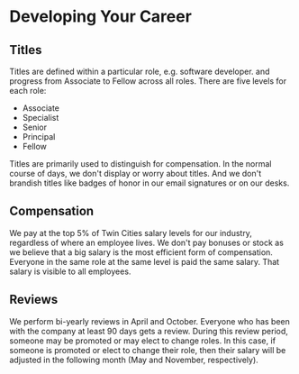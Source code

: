 Developing Your Career
======================

Titles
------

Titles are defined within a particular role, e.g. software developer. and progress from Associate to Fellow
across all roles. There are five levels for each role:

 * Associate
 * Specialist
 * Senior
 * Principal
 * Fellow

Titles are primarily used to distinguish for compensation. In the normal course of days, we don't display or worry
about titles. And we don't brandish titles like badges of honor in our email signatures or on our desks. 


Compensation
------------

We pay at the top 5% of Twin Cities salary levels for our industry, regardless of where an employee lives. We don't pay
bonuses or stock as we believe that a big salary is the most efficient form of compensation. Everyone in the same role
at the same level is paid the same salary. That salary is visible to all employees.


Reviews
-------

We perform bi-yearly reviews in April and October. Everyone who has been with the company at least 90 days gets a 
review. During this review period, someone may be promoted or may elect 
to change roles. In this case, if someone is promoted or elect to change their role, then their salary will be
adjusted in the following month (May and November, respectively).
